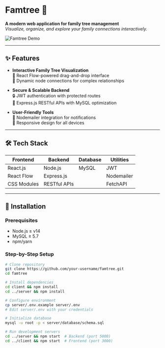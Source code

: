# Famtree 🌳

**A modern web application for family tree management**  
*Visualize, organize, and explore your family connections interactively.*

![Famtree Demo](https://via.placeholder.com/800x400?text=Famtree+Demo) <!-- Replace with actual screenshot -->

---

## ✨ Features
- **Interactive Family Tree Visualization**  
  🎨 React Flow-powered drag-and-drop interface  
  🔗 Dynamic node connections for complex relationships

- **Secure & Scalable Backend**  
  🔒 JWT authentication with protected routes  
  🚀 Express.js RESTful APIs with MySQL optimization

- **User-Friendly Tools**  
  📧 Nodemailer integration for notifications  
  📱 Responsive design for all devices

---

## 🛠 Tech Stack
| Frontend               | Backend              | Database       | Utilities           |
|------------------------|----------------------|----------------|---------------------|
| React.js               | Node.js              | MySQL          | JWT                 |
| React Flow             | Express.js           |                | Nodemailer          |
| CSS Modules            | RESTful APIs         |                | FetchAPI            |

---

## 🚀 Installation
### Prerequisites
- Node.js ≥ v14
- MySQL ≥ 5.7
- npm/yarn

### Step-by-Step Setup
```bash
# Clone repository
git clone https://github.com/your-username/famtree.git
cd famtree

# Install dependencies
cd client && npm install
cd ../server && npm install

# Configure environment
cp server/.env.example server/.env
# Edit server/.env with your credentials

# Initialize database
mysql -u root -p < server/database/schema.sql

# Run development servers
cd ../server && npm start  # Backend (port 5000)
cd ../client && npm start  # Frontend (port 3000)
